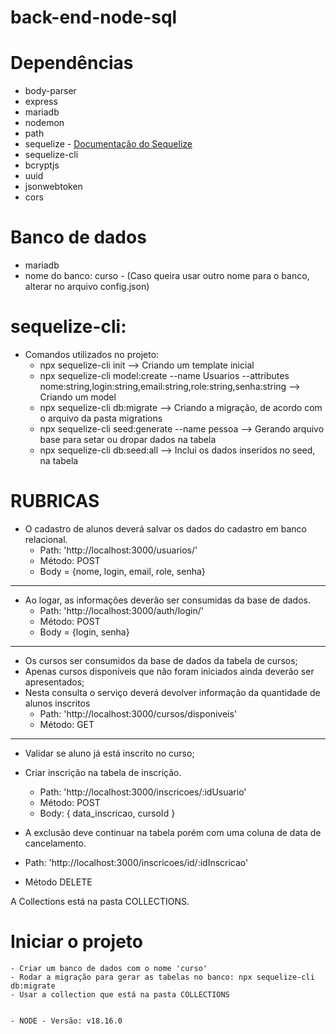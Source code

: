 # back-end-node-sql

# Dependências

 - body-parser
 - express
 - mariadb
 - nodemon
 - path
 - sequelize - [Documentação do Sequelize](https://sequelize.org/docs/v6/other-topics/migrations/)
 - sequelize-cli
 - bcryptjs
 - uuid
 - jsonwebtoken
 - cors

# Banco de dados
 - mariadb 
 - nome do banco: curso - (Caso queira usar outro nome para o banco, alterar no arquivo config.json)

# sequelize-cli: 

 - Comandos utilizados no projeto: 
    - npx sequelize-cli init 
        --> Criando um template inicial
    - npx sequelize-cli model:create --name Usuarios --attributes nome:string,login:string,email:string,role:string,senha:string 
        --> Criando um model
    - npx sequelize-cli db:migrate 
        --> Criando a migração, de acordo com o arquivo da pasta migrations
    - npx sequelize-cli seed:generate --name pessoa 
        --> Gerando arquivo base para setar ou dropar dados na tabela 
    - npx sequelize-cli db:seed:all 
        --> Inclui os dados inseridos no seed, na tabela


# RUBRICAS
 - O cadastro de alunos deverá salvar os dados do cadastro em banco relacional.
   - Path: 'http://localhost:3000/usuarios/'
   - Método: POST
   - Body = {nome, login, email, role, senha}
--------------------------------------------------------------------------------------------
- Ao logar, as informações deverão ser consumidas da base de dados.
    - Path: 'http://localhost:3000/auth/login/'
    - Método: POST
    - Body = {login, senha}
--------------------------------------------------------------------------------------------
- Os cursos ser consumidos da base de dados da tabela de cursos;
- Apenas cursos disponíveis que não foram iniciados ainda deverão ser apresentados; 
- Nesta consulta o serviço deverá devolver informação da quantidade de alunos inscritos
  - Path: 'http://localhost:3000/cursos/disponiveis'
  - Método: GET
--------------------------------------------------------------------------------------------
- Validar se aluno já está inscrito no curso; 
- Criar inscrição na tabela de inscrição.
  - Path: 'http://localhost:3000/inscricoes/:idUsuario'
  - Método: POST
  - Body: { data_inscricao, cursoId } 

- A exclusão deve continuar na tabela porém com uma coluna de data de cancelamento.
 - Path: 'http://localhost:3000/inscricoes/id/:idInscricao'
 - Método DELETE

 A Collections está na pasta COLLECTIONS. 
# Iniciar o projeto

    - Criar um banco de dados com o nome 'curso'
    - Rodar a migração para gerar as tabelas no banco: npx sequelize-cli db:migrate 
    - Usar a collection que está na pasta COLLECTIONS
    

    - NODE - Versão: v18.16.0

    
